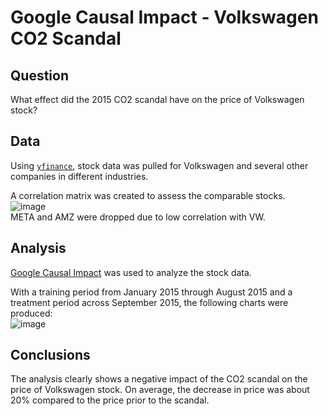 # Google Causal Impact - Volkswagen CO2 Scandal

## Question

What effect did the 2015 CO2 scandal have on the price of Volkswagen stock?

## Data

Using [`yfinance`](https://pypi.org/project/yfinance/), stock data was pulled for Volkswagen and several other companies in different industries.

A correlation matrix was created to assess the comparable stocks.<br>
![image](https://github.com/nwferreri/google-causal-impact/assets/112211174/609c8e29-f40d-40e1-8a45-f7104506f26b)<br>
META and AMZ were dropped due to low correlation with VW.

## Analysis

[Google Causal Impact](https://github.com/WillianFuks/tfcausalimpact) was used to analyze the stock data.

With a training period from January 2015 through August 2015 and a treatment period across September 2015, the following charts were produced:<br>
![image](https://github.com/nwferreri/google-causal-impact/assets/112211174/d7a30b3c-c8bd-4e54-bd4f-1603aec636fc)

## Conclusions

The analysis clearly shows a negative impact of the CO2 scandal on the price of Volkswagen stock.  On average, the decrease in price was about 20% compared to the price prior to the scandal.
